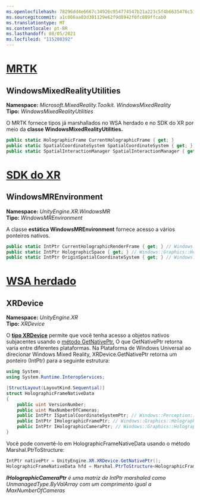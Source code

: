 ```yaml
---
ms.openlocfilehash: 78296dd4e6667c34926c954774547b21a223c5f4b6635476c51046c7ca22cdc3
ms.sourcegitcommit: a1c086aa83d381129e62f9d8942f0fc889ffcab0
ms.translationtype: MT
ms.contentlocale: pt-BR
ms.lasthandoff: 08/05/2021
ms.locfileid: "115208392"
---
```

# <a name="mrtk"></a>[MRTK](#tab/mrtk)

## <a name="windowsmixedrealityutilities"></a>WindowsMixedRealityUtilities

**Namespace:** *Microsoft.MixedReality.Toolkit. WindowsMixedReality*<br>
**Tipo:** *WindowsMixedRealityUtilities*

O MRTK fornece tipos já marshallados no WSA herdado e no SDK do XR por meio da **classe WindowsMixedRealityUtilities.**

```cs
public static HolographicFrame CurrentHolographicFrame { get; }
public static SpatialCoordinateSystem SpatialCoordinateSystem { get; }
public static SpatialInteractionManager SpatialInteractionManager { get; }
```

# <a name="xr-sdk"></a>[SDK do XR](#tab/xr)

## <a name="windowsmrenvironment"></a>WindowsMREnvironment

**Namespace:** *UnityEngine.XR.WindowsMR*<br>
**Tipo:** *WindowsMREnvironment*

A classe **estática WindowsMREnvironment** fornece acesso a vários ponteiros nativos.

```cs
public static IntPtr CurrentHolographicRenderFrame { get; } // Windows::Graphics::Holographic::IHolographicFrame
public static IntPtr HolographicSpace { get; } // Windows::Graphics::Holographic::IHolographicSpace
public static IntPtr OriginSpatialCoordinateSystem { get; } // Windows::Perception::Spatial::ISpatialCoordinateSystem
```

# <a name="legacy-wsa"></a>[WSA herdado](#tab/wsa)

## <a name="xrdevice"></a>XRDevice

**Namespace:** *UnityEngine.XR*<br>
**Tipo:** *XRDevice*

O <a href="https://docs.unity3d.com/ScriptReference/XR.XRDevice.html" target="_blank">**tipo XRDevice**</a> permite que você tenha acesso a objetos nativos subjacentes usando o <a href="https://docs.unity3d.com/ScriptReference/XR.XRDevice.GetNativePtr.html" target="_blank">método GetNativePtr.</a> O que GetNativePtr retorna varia entre diferentes plataformas. Na Plataforma de Windows Universal ao direcionar Windows Mixed Reality, XRDevice.GetNativePtr retorna um ponteiro (IntPtr) para a seguinte estrutura:

```cs
using System;
using System.Runtime.InteropServices;

[StructLayout(LayoutKind.Sequential)]
struct HolographicFrameNativeData
{
    public uint VersionNumber;
    public uint MaxNumberOfCameras;
    public IntPtr ISpatialCoordinateSystemPtr; // Windows::Perception::Spatial::ISpatialCoordinateSystem
    public IntPtr IHolographicFramePtr; // Windows::Graphics::Holographic::IHolographicFrame
    public IntPtr IHolographicCameraPtr; // Windows::Graphics::Holographic::IHolographicCamera
}
```

Você pode convertê-lo em HolographicFrameNativeData usando o método Marshal.PtrToStructure:

```cs
IntPtr nativePtr = UnityEngine.XR.XRDevice.GetNativePtr();
HolographicFrameNativeData hfd = Marshal.PtrToStructure<HolographicFrameNativeData>(nativePtr);
```

***IHolographicCameraPtr** é uma matriz de IntPtr marshaled como UnmanagedType.ByValArray com um comprimento igual a MaxNumberOfCameras*
